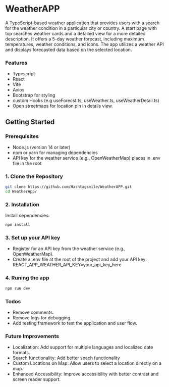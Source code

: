 # WeatherAPP
A TypeScript-based weather application that provides users with a search for the weather condition in a particular city or country. 
A start page with top searches weather cards and a detailed view for a more detailed description. It offers a 5-day weather forecast, including maximum temperatures, weather conditions, and icons. 
The app utilizes a weather API and displays forecasted data based on the selected location.

### Features
- Typescript
- React
- Vite
- Axios
- Bootstrap for styling
- custom Hooks (e.g useForecst.ts, useWeather.ts, useWeatherDetail.ts)
- Open streetmaps for location pin in details view.


## Getting Started

### Prerequisites
- Node.js (version 14 or later)
- npm or yarn for managing dependencies
- API key for the weather service (e.g., OpenWeatherMap) places in .env file in the root

### 1. Clone the Repository

```bash
git clone https://github.com/Hashtagsmile/WeatherAPP.git
cd WeatherApp/
```

### 2. Installation

Install dependencies:
```bash
npm install
```

### 3. Set up your API key
- Register for an API key from the weather service (e.g., OpenWeatherMap).
- Create a .env file at the root of the project and add your API key: REACT_APP_WEATHER_API_KEY=your_api_key_here

### 4. Runing the app
```bash
npm run dev
```
### Todos
- Remove comments.
- Remove logs for debugging.
- Add testing framework to test the application and user flow.

### Future Improvements
- Localization: Add support for multiple languages and localized date formats.
- Search functionality: Add better seach functionality
- Custom Locations on Map: Allow users to select a location directly on a map.
- Enhanced Accessibility: Improve accessibility with better contrast and screen reader support.
